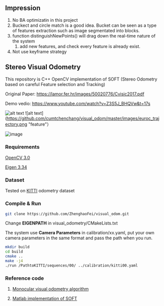 ## Impression
1. No BA optimizatin in this project
2. Buckect and circle match is a good idea. Bucket can be seen as a type of features extraction such as image segmentated into blocks.
3. function distinguishNewPoints() will drag down the real-time nature of the system
   1) add new features, and check every feature is already exist.
4. Not use keyframe strategy

## Stereo Visual Odometry

This repository is C++ OpenCV implementation of SOFT (Stereo Odometry based on careful Feature selection and Tracking)

Original Paper: https://lamor.fer.hr/images/50020776/Cvisic2017.pdf

Demo vedio: https://www.youtube.com/watch?v=Z3S5J_BHQVw&t=17s

![alt text](https://github.com/ZhenghaoFei/visual_odom/blob/master/images/features.png "features")
![alt text](https://github.com/cumtchenchang/visual_odom/master/images/euroc_trajectory.png "feature"）

![image](https://github.com/ZhenghaoFei/visual_odom/blob/master/images/trajectory.png)


### Requirements
[OpenCV 3.0](https://opencv.org/)

[Eigen 3.34](https://eigen.tuxfamily.org/dox/GettingStarted.html)

### Dataset
Tested on [KITTI](http://www.cvlibs.net/datasets/kitti/eval_odometry.php) odometry dataset

### Compile & Run
```bash
git clone https://github.com/ZhenghaoFei/visual_odom.git
```
Change **EIGENPATH** in visual_odometry/CMakeLists.txt

The system use **Camera Parameters** in calibration/xx.yaml, put your own camera parameters in the same format and pass the path when you run.

```bash
mkdir build
cd build
cmake ..
make -j4
./run /PathtoKITTI/sequences/00/ ../calibration/kitti00.yaml
```
### Reference code
1. [Monocular visual odometry algorithm](https://github.com/avisingh599/mono-vo/blob/master/README.md)

2. [Matlab implementation of SOFT](https://github.com/Mayankm96/Stereo-Odometry-SOFT/blob/master/README.md)
